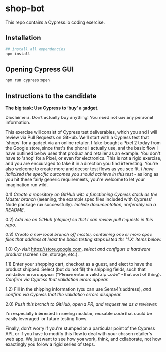 # shop-bot
This repo contains a Cypress.io coding exercise.

## Installation

```bash
## install all dependencies
npm install
```

## Opening Cypress GUI

```bash
npm run cypress:open
```

## Instructions to the candidate

**The big task: Use Cypress to ‘buy’ a gadget.**

Disclaimers: Don't actually buy anything!  You need not use any personal information.

This exercise will consist of Cypress test deliverables, which you and I will review via Pull Requests on GitHub.  We'll start with a Cypress test that 'shops' for a gadget via an online retailer.  I fake-bought a Pixel 2 today from the Google store, since that's the phone I actually use, and the basic flow I have outlined below uses that product and retailer as an example.  You don't have to 'shop' for a Pixel, or even for electronics.  This is not a rigid exercise, and you are encouraged to take it in a direction you find interesting.  You're also welcome to create more and deeper test flows as you see fit.  *I have italicized the specific outcomes you should achieve in this test* - as long as you hit these fairly generic requirements, you're welcome to let your imagination run wild.

0.1) *Create a repository on GitHub with a functioning Cypress stack as the Master branch* (meaning, the example spec files included with Cypress' Node package run successfully). *Include documentation, preferably via a README.*

0.2) *Add me on GitHub (nlapier) so that I can review pull requests in this repo.*

0.3) *Create a new local branch off master, containing one or more spec files that address at least the basic testing steps listed the '1.X' items below.*

1.0) *Cy-visit* https://store.google.com, *select and configure a hardware product* (screen size, storage, etc.).

1.1)  Enter your shopping cart, checkout as a guest, and elect to have the product shipped.  Select (but do not fill) the shipping fields, such that validation errors appear ("Please enter a valid zip code" - that sort of thing). *Confirm via Cypress that validation errors appear.*

1.2) Fill in the shipping information (you can use Sema4’s address), *and confirm via Cypress that the validation errors disappear.*

2.0) *Push this branch to GitHub, open a PR, and request me as a reviewer.*


I'm especially interested in seeing modular, reusable code that could be easily leveraged for future testing flows.

Finally, don’t worry if you're stumped on a particular point of the Cypress API, or if you have to modify this flow to deal with your chosen retailer's web app.  We just want to see how you work, think, and collaborate, not how exactingly you follow a rigid series of steps.
